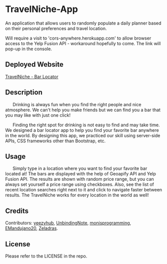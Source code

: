# TravelNiche-App
An application that allows users to randomly populate a daily planner based on their personal preferences and travel location.

Will require a visit to 'cors-anywhere.herokuapp.com' to allow browser access to the Yelp Fusion API - workaround hopefully to come. The link will pop-up in the console.

## Deployed Website

[TravelNiche - Bar Locator](https://travelniche.github.io/TravelNiche-App/)

## Description

&nbsp;&nbsp;&nbsp;&nbsp;&nbsp;&nbsp;Drinking is always fun when you find the right people and nice atmosphere. We can't help you make friends but we can find you a bar that you may like with just one click! 

&nbsp;&nbsp;&nbsp;&nbsp;&nbsp;&nbsp;Finding the right spot for drinking is not easy to find and may take time. We designed a bar locator app to help you find your favorite bar anywhere in the world. By designing this app, we practiced our skill using server-side APIs, CSS frameworks other than Bootstrap, etc.

## Usage

&nbsp;&nbsp;&nbsp;&nbsp;&nbsp;&nbsp;Simply type in a location where you want to find your favorite bar located at! The bars are displayed with the help of Geoapify API and Yelp Fusion API. The results are shown with random price range, but you can always set yourself a price range using checkboxes. Also, see the list of recent location searches right next to it and click to navigate faster between results. The TravelNiche works for every location in the world as well!

## Credits

Contributors: 
[yeezyhub](https://github.com/yeezyhub), 
[UnbindingNote](https://github.com/UnbindingNote), 
[monisprogramming](https://github.com/monisprogramming), 
[EMandujano20](https://github.com/EMandujano20), 
[Zeladras](https://github.com/Zeladras).

## License

Please refer to the LICENSE in the repo.
